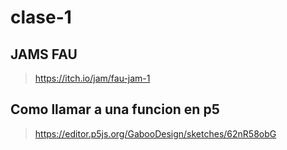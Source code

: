 # clase-1
## JAMS FAU
> https://itch.io/jam/fau-jam-1

## Como llamar a una funcion en p5
> https://editor.p5js.org/GabooDesign/sketches/62nR58obG
